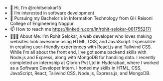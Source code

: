 - 👋 Hi, I’m @rohitselokar15
- 👀 I’m interested in software development
- 📖 Pursuing my Bachelor's in Information Technology from GH Raisoni College of Engineering Nagpur.
- 📫 How to reach me https://linkedin.com/in/rohit-selokar-061755217/
- 🙎🏼‍♂️ About Me: I'm Rohit Selokar, a web developer who loves making websites look awesome using HTML, CSS, and JavaScript. I specialize in creating user-friendly experiences with React.js and Tailwind CSS. While I'm all about the front end, I've got some backend skills with Node.js and Express, along with MongoDB for handling data. I recently completed an internship at Qloron Pvt Ltd in Hyderabad, where I worked as a Software Developer Intern. I honed my skills in HTML, CSS, JavaScript, React, Tailwind CSS, Node.js, Express.js, and MongoDB.

<!---
rohitselokar15/rohitselokar15 is a ✨ special ✨ repository because its `README.md` (this file) appears on your GitHub profile.
You can click the Preview link to take a look at your changes.
--->
